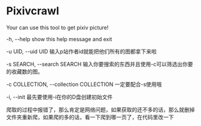 # Pixivcrawl
Your can use this tool to get pixiv picture!

-h, --help            show this help message and exit

-u UID, --uid UID     输入p站作者id就能把他们所有的图都拿下来啦

-s SEARCH, --search SEARCH 输入你要搜索的东西并且使用-c可以筛选出你要的收藏数的图。

-c COLLECTION, --collection COLLECTION 一定要配合-s使用哦

-i, --init           最先要使用-i在你的D盘创建初始文件


爬取的过程中报错了，那么肯定是网络问题，如果获取的还不多的话，那么就删掉文件夹重新爬，如果爬的多的话，看一下爬到哪一页了，在代码里改一下
